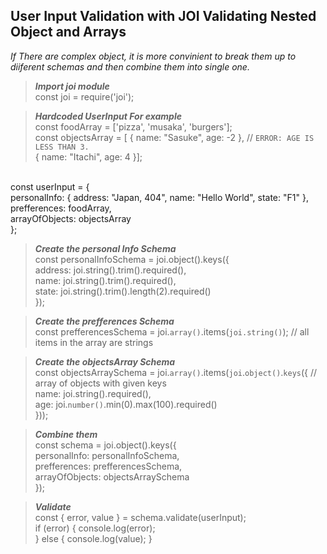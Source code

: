 ## User Input Validation with JOI Validating Nested Object and Arrays

*If There are complex object, it is more convinient to break them up to diiferent schemas and then combine them into single one.*
> **_Import joi module_**</br> const joi = require('joi'); </br>


> **_Hardcoded UserInput For example_**</br> const foodArray = ['pizza', 'musaka', 'burgers'];</br>
const objectsArray = [
    { name: "Sasuke", age: -2 }, // `ERROR: AGE IS LESS THAN 3.`</br>
    { name: "Itachi", age: 4 }];
</br>
const userInput = {</br>
    personalInfo: {
        address: "Japan, 404",
        name: "Hello World",
        state: "F1"
    },</br>
    prefferences: foodArray,</br>
    arrayOfObjects: objectsArray</br>
};</br>

> **_Create the personal Info Schema_**</br>
const personalInfoSchema = joi.object().keys({</br>
    address: joi.string().trim().required(),</br>
    name: joi.string().trim().required(),</br>
    state: joi.string().trim().length(2).required()</br>
});</br>


> **_Create the prefferences Schema_**</br>
const prefferencesSchema = joi.`array()`.items(`joi.string()`); // all items in the array are strings</br>

> **_Create the objectsArray Schema_**</br>
const objectsArraySchema = joi.`array()`.items(`joi`.`object()`.`keys`({ // array of objects with given keys</br>
    name: joi.string().required(),</br>
    age: joi.`number()`.min(0).max(100).required()</br>
}));</br>

> **_Combine them_**</br>
const schema = joi.object().keys({</br>
    personalInfo: personalInfoSchema,</br>
    prefferences: prefferencesSchema,</br>
    arrayOfObjects: objectsArraySchema</br>
});</br>

> **_Validate_**</br>
const { error, value } = schema.validate(userInput);</br>
if (error) {
    console.log(error);</br>
} else {
    console.log(value);
}</br>